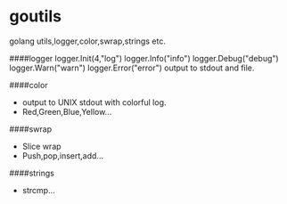 goutils
=======

golang utils,logger,color,swrap,strings etc.

####logger
	logger.Init(4,"log")
	logger.Info("info")
	logger.Debug("debug")
	logger.Warn("warn")
	logger.Error("error")
output to stdout and file.

####color
- output to UNIX stdout with colorful log.
- Red,Green,Blue,Yellow...

####swrap
- Slice wrap
- Push,pop,insert,add...

####strings
- strcmp...